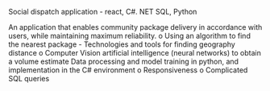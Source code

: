 Social dispatch application - react, C#. NET SQL, Python

An application that enables community package delivery in accordance with users, while maintaining maximum reliability.
o Using an algorithm to find the nearest package -
Technologies and tools for finding geography distance
o Computer Vision artificial intelligence (neural networks) to obtain a volume estimate
Data processing and model training in python, and implementation in the C# environment
o Responsiveness
o Complicated SQL queries
